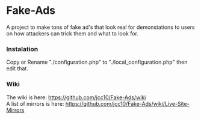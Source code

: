 # Fake-Ads
A project to make tons of fake ad's that look real for demonstations to users on how attackers can trick them and what to look for.

### Instalation

Copy or Rename "./configuration.php" to "./local_configuration.php" then edit that.

### Wiki

The wiki is here: https://github.com/jcc10/Fake-Ads/wiki  
A list of mirrors is here: https://github.com/jcc10/Fake-Ads/wiki/Live-Site-Mirrors
